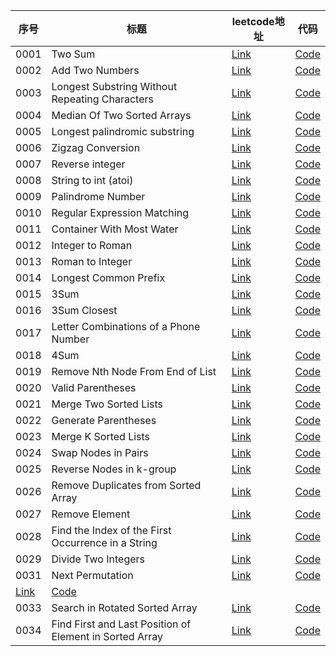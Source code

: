 |序号|标题|leetcode地址|代码|
|-|-|-|-|
|0001|Two Sum|[Link](https://leetcode.com/problems/two-sum/description/)|[Code](https://github.com/jerrykcode/leetcode-go/blob/main/Problems/0001_two_sum.go)|
|0002|Add Two Numbers|[Link](https://leetcode.com/problems/add-two-numbers/description/)|[Code](https://github.com/jerrykcode/leetcode-go/blob/main/Problems/0002_add_two_numbers.go)|
|0003|Longest Substring Without Repeating Characters|[Link](https://leetcode.com/problems/longest-substring-without-repeating-characters/description/)|[Code](https://github.com/jerrykcode/leetcode-go/blob/main/Problems/0003_longest_substring_without_repeating_characters.go)|
|0004|Median Of Two Sorted Arrays|[Link](https://leetcode.com/problems/median-of-two-sorted-arrays/description/)|[Code](https://github.com/jerrykcode/leetcode-go/blob/main/Problems/0004_median_of_two_sorted_arrays.go)|
|0005|Longest palindromic substring|[Link](https://leetcode.com/problems/longest-palindromic-substring/description/)|[Code](https://github.com/jerrykcode/leetcode-go/blob/main/Problems/0005_longest_palindromic_substring.go)|
|0006|Zigzag Conversion|[Link](https://leetcode.com/problems/zigzag-conversion/description/)|[Code](https://github.com/jerrykcode/leetcode-go/blob/main/Problems/0006_zigzag_conversion.go)|
|0007|Reverse integer|[Link](https://leetcode.com/problems/reverse-integer/description/)|[Code](https://github.com/jerrykcode/leetcode-go/blob/main/Problems/0007_reverse_integer.go)|
|0008|String to int (atoi)|[Link](https://leetcode.com/problems/string-to-int-atoi/description/)|[Code](https://github.com/jerrykcode/leetcode-go/blob/main/Problems/0008_string_to_int_atoi.go)|
|0009|Palindrome Number|[Link](https://leetcode.com/problems/palindrome-number/description/)|[Code](https://github.com/jerrykcode/leetcode-go/blob/main/Problems/0009_palindrome_number.go)|
|0010|Regular Expression Matching|[Link](https://leetcode.com/problems/regular-expression-matching/description/)|[Code](https://github.com/jerrykcode/leetcode-go/blob/main/Problems/0010_regular_expression_matching.go)|
|0011|Container With Most Water|[Link](https://leetcode.com/problems/container-with-most-water/description/)|[Code](https://github.com/jerrykcode/leetcode-go/blob/main/Problems/0011_container_with_most_water.go)|
|0012|Integer to Roman|[Link](https://leetcode.com/problems/integer-to-roman/description/)|[Code](https://github.com/jerrykcode/leetcode-go/blob/main/Problems/0012_integer_to_roman.go)|
|0013|Roman to Integer|[Link](https://leetcode.com/problems/roman-to-integer/description/)|[Code](https://github.com/jerrykcode/leetcode-go/blob/main/Problems/0013_roman_to_integer.go)|
|0014|Longest Common Prefix|[Link](https://leetcode.com/problems/longest-common-prefix/description/)|[Code](https://github.com/jerrykcode/leetcode-go/blob/main/Problems/0014_longest_common_prefix.go)|
|0015|3Sum|[Link](https://leetcode.com/problems/3sum/description/)|[Code](https://github.com/jerrykcode/leetcode-go/blob/main/Problems/0015_3sum.go)|
|0016|3Sum Closest|[Link](https://leetcode.com/problems/3sum-closest/description/)|[Code](https://github.com/jerrykcode/leetcode-go/blob/main/Problems/0016_3sum_closest.go)|
0017|Letter Combinations of a Phone Number|[Link](https://leetcode.com/problems/letter-combinations-of-a-phone-number/description/)|[Code](https://github.com/jerrykcode/leetcode-go/blob/main/Problems/0017_letter_combinations_of_a_phone_number.go)|
|0018|4Sum|[Link](https://leetcode.com/problems/4sum/description/)|[Code](https://github.com/jerrykcode/leetcode-go/blob/main/Problems/0018_4sum.go)|
|0019|Remove Nth Node From End of List|[Link](https://leetcode.com/problems/remove-nth-node-from-end-of-list/description/)|[Code](https://github.com/jerrykcode/leetcode-go/blob/main/Problems/0019_remove_nth_node_from_end_of_list.go)|
|0020|Valid Parentheses|[Link](https://leetcode.com/problems/valid-parentheses/description/)|[Code](https://github.com/jerrykcode/leetcode-go/blob/main/Problems/0020_valid_parentheses.go)|
|0021|Merge Two Sorted Lists|[Link](https://leetcode.com/problems/merge-two-sorted-lists/description/)|[Code](https://github.com/jerrykcode/leetcode-go/blob/main/Problems/0021_merge_two_sorted_lists.go)|
|0022|Generate Parentheses|[Link](https://leetcode.com/problems/generate-parentheses/description/)|[Code](https://github.com/jerrykcode/leetcode-go/blob/main/Problems/0022_generate_parentheses.go)|
|0023|Merge K Sorted Lists|[Link](https://leetcode.com/problems/merge-k-sorted-lists/description/)|[Code](https://github.com/jerrykcode/leetcode-go/blob/main/Problems/0023_merge_k_sorted_lists.go)|
|0024|Swap Nodes in Pairs|[Link](https://leetcode.com/problems/swap-nodes-in-pairs/description/)|[Code](https://github.com/jerrykcode/leetcode-go/blob/main/Problems/0024_swap_nodes_in_pairs.go)|
|0025|Reverse Nodes in k-group|[Link](https://leetcode.com/problems/reverse-nodes-in-k-group/description/)|[Code](https://github.com/jerrykcode/leetcode-go/blob/main/Problems/0025_reverse_nodes_in_k-group.go)|
|0026|Remove Duplicates from Sorted Array|[Link](https://leetcode.com/problems/remove-duplicates-from-sorted-array/description/)|[Code](https://github.com/jerrykcode/leetcode-go/blob/main/Problems/0026_remove_duplicates_from_sorted_array.go)|
|0027|Remove Element|[Link](https://leetcode.com/problems/remove-element/description/)|[Code](https://github.com/jerrykcode/leetcode-go/blob/main/Problems/0027_remove_element.go)|
|0028|Find the Index of the First Occurrence in a String|[Link](https://leetcode.com/problems/find-the-index-of-the-first-occurrence-in-a-string/description/)|[Code](https://github.com/jerrykcode/leetcode-go/blob/main/Problems/0028_find_the_index_of_the_first_occurrence_in_a_string.go)|
|0029|Divide Two Integers|[Link](https://leetcode.com/problems/divide-two-integers/description/)|[Code](https://github.com/jerrykcode/leetcode-go/blob/main/Problems/0029_divide_two_integers.go)|
|0031|Next Permutation|[Link](https://leetcode.com/problems/next-permutation/description/)|[Code](https://github.com/jerrykcode/leetcode-go/blob/main/Problems/0031_next_permutation.go)|
|[Link](https://leetcode.com/problems/longest-valid-parentheses/description/)|[Code](https://github.com/jerrykcode/leetcode-go/blob/main/Problems/0032_longest_valid_parentheses.go)|
|0033|Search in Rotated Sorted Array|[Link](https://leetcode.com/problems/search-in-rotated-sorted-array/description/)|[Code](https://github.com/jerrykcode/leetcode-go/blob/main/Problems/0033_search_in_rotated_sorted_array.go)|
|0034|Find First and Last Position of Element in Sorted Array|[Link](https://leetcode.com/problems/find-first-and-last-position-of-element-in-sorted-array/description/)|[Code](https://github.com/jerrykcode/leetcode-go/blob/main/Problems/0034_find_first_and_last_position_of_element_in_sorted_array.go)|
